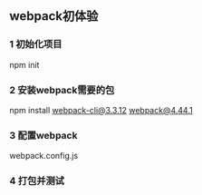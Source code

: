 ## webpack初体验
### 1 初始化项目
npm init
### 2 安装webpack需要的包
npm install webpack-cli@3.3.12 webpack@4.44.1
### 3 配置webpack
webpack.config.js
### 4 打包并测试
